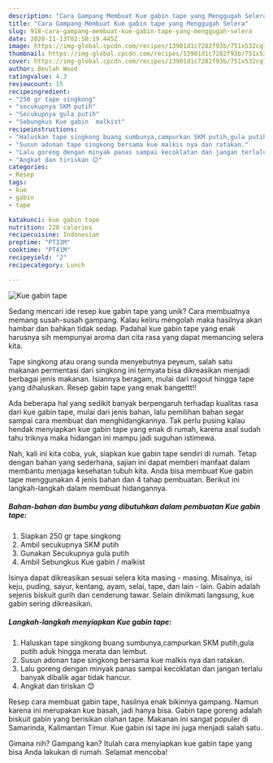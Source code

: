 ```yaml
---
description: "Cara Gampang Membuat Kue gabin tape yang Menggugah Selera"
title: "Cara Gampang Membuat Kue gabin tape yang Menggugah Selera"
slug: 918-cara-gampang-membuat-kue-gabin-tape-yang-menggugah-selera
date: 2020-11-13T02:50:19.445Z
image: https://img-global.cpcdn.com/recipes/13901d1c7282f93b/751x532cq70/kue-gabin-tape-foto-resep-utama.jpg
thumbnail: https://img-global.cpcdn.com/recipes/13901d1c7282f93b/751x532cq70/kue-gabin-tape-foto-resep-utama.jpg
cover: https://img-global.cpcdn.com/recipes/13901d1c7282f93b/751x532cq70/kue-gabin-tape-foto-resep-utama.jpg
author: Beulah Wood
ratingvalue: 4.3
reviewcount: 15
recipeingredient:
- "250 gr tape singkong"
- "secukupnya SKM putih"
- "Secukupnya gula putih"
- "Sebungkus Kue gabin  malkist"
recipeinstructions:
- "Haluskan tape singkong buang sumbunya,campurkan SKM putih,gula putih aduk hingga merata dan lembut."
- "Susun adonan tape singkong bersama kue malkis nya dan ratakan."
- "Lalu goreng dengan minyak panas sampai kecoklatan dan jangan terlalu banyak dibalik agar tidak hancur."
- "Angkat dan tiriskan 😊"
categories:
- Resep
tags:
- kue
- gabin
- tape

katakunci: kue gabin tape 
nutrition: 220 calories
recipecuisine: Indonesian
preptime: "PT33M"
cooktime: "PT41M"
recipeyield: "2"
recipecategory: Lunch

---
```



![Kue gabin tape](https://img-global.cpcdn.com/recipes/13901d1c7282f93b/751x532cq70/kue-gabin-tape-foto-resep-utama.jpg)

Sedang mencari ide resep kue gabin tape yang unik? Cara membuatnya memang susah-susah gampang. Kalau keliru mengolah maka hasilnya akan hambar dan bahkan tidak sedap. Padahal kue gabin tape yang enak harusnya sih mempunyai aroma dan cita rasa yang dapat memancing selera kita.

Tape singkong atau orang sunda menyebutnya peyeum, salah satu makanan permentasi dari singkong ini ternyata bisa dikreasikan menjadi berbagai jenis makanan. Isiannya beragam, mulai dari ragout hingga tape yang dihaluskan. Resep gabin tape yang enak bangettt!!

Ada beberapa hal yang sedikit banyak berpengaruh terhadap kualitas rasa dari kue gabin tape, mulai dari jenis bahan, lalu pemilihan bahan segar sampai cara membuat dan menghidangkannya. Tak perlu pusing kalau hendak menyiapkan kue gabin tape yang enak di rumah, karena asal sudah tahu triknya maka hidangan ini mampu jadi suguhan istimewa.


Nah, kali ini kita coba, yuk, siapkan kue gabin tape sendiri di rumah. Tetap dengan bahan yang sederhana, sajian ini dapat memberi manfaat dalam membantu menjaga kesehatan tubuh kita. Anda bisa membuat Kue gabin tape menggunakan 4 jenis bahan dan 4 tahap pembuatan. Berikut ini langkah-langkah dalam membuat hidangannya.

<!--inarticleads1-->

##### Bahan-bahan dan bumbu yang dibutuhkan dalam pembuatan Kue gabin tape:

1. Siapkan 250 gr tape singkong
1. Ambil secukupnya SKM putih
1. Gunakan Secukupnya gula putih
1. Ambil Sebungkus Kue gabin / malkist


Isinya dapat dikreasikan sesuai selera kita masing - masing. Misalnya, isi keju, puding, sayur, kentang, ayam, selai, tape, dan lain - lain. Gabin adalah sejenis biskuit gurih dan cenderung tawar. Selain dinikmati langsung, kue gabin sering dikreasikan. 

<!--inarticleads2-->

##### Langkah-langkah menyiapkan Kue gabin tape:

1. Haluskan tape singkong buang sumbunya,campurkan SKM putih,gula putih aduk hingga merata dan lembut.
1. Susun adonan tape singkong bersama kue malkis nya dan ratakan.
1. Lalu goreng dengan minyak panas sampai kecoklatan dan jangan terlalu banyak dibalik agar tidak hancur.
1. Angkat dan tiriskan 😊


Resep cara membuat gabin tape, hasilnya enak bikinnya gampang. Namun karena ini merupakan kue basah, jadi hanya bisa. Gabin tape goreng adalah biskuit gabin yang berisikan olahan tape. Makanan ini sangat populer di Samarinda, Kalimantan Timur. Kue gabin isi tape ini juga menjadi salah satu. 

Gimana nih? Gampang kan? Itulah cara menyiapkan kue gabin tape yang bisa Anda lakukan di rumah. Selamat mencoba!
